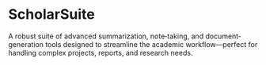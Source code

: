 # ScholarSuite
A robust suite of advanced summarization, note‐taking, and document‐generation tools designed to streamline the academic workflow—perfect for handling complex projects, reports, and research needs.
